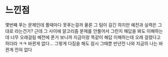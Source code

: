 # 느낀점 
몇번째 푸는 문제인데 풀때마다 못푸는걸까 물론 그 텀이 길긴 하지만 예전과 실력은 그대로 라는건가? 근데 그 사이에 알고리즘 문제를 안풀어서 그런지 해답을 봐도 이해하는데 너무 오래걸림 예전에 푼거 보니까 지금이랑 똑같이 해답 이해하는데 오래 걸렸다고 하더라 ㅋㅋ 바뀐게 없다... 
그렇게 다짐을 해도 잠시 그때뿐 반년전 나와 지금의 나는 바뀐게 전혀 없다